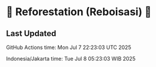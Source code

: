 
# 🌳 Reforestation (Reboisasi) 🌲

## Last Updated

GitHub Actions time: Mon Jul  7 22:23:03 UTC 2025

Indonesia/Jakarta time: Tue Jul  8 05:23:03 WIB 2025
